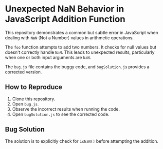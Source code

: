 # Unexpected NaN Behavior in JavaScript Addition Function

This repository demonstrates a common but subtle error in JavaScript when dealing with `NaN` (Not a Number) values in arithmetic operations.

The `foo` function attempts to add two numbers.  It checks for null values but doesn't correctly handle `NaN`. This leads to unexpected results, particularly when one or both input arguments are `NaN`.

The `bug.js` file contains the buggy code, and `bugSolution.js` provides a corrected version.

## How to Reproduce
1. Clone this repository.
2. Open `bug.js`.
3. Observe the incorrect results when running the code.
4. Open `bugSolution.js` to see the corrected code.

## Bug Solution
The solution is to explicitly check for `isNaN()` before attempting the addition.